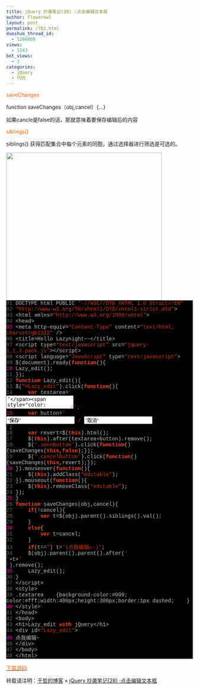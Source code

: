 ```yaml
---
title: jQuery 抄袭笔记(28) :点击编辑文本框
author: Flowerowl
layout: post
permalink: /702.html
duoshuo_thread_id:
  - 1266889
views:
  - 1143
bot_views:
  - 3
categories:
  - jQuery
  - 代码
---
```

<span style="color: #ff6600;">saveChanges</span>

function saveChanges（obj,cancel）{&#8230;}<a name="baidusnap2"></a>

如果cancle是false的话，那就意味着要保存编辑后的内容

<span style="color: #ff6600;">siblings() </span>

siblings() 获得匹配集合中每个元素的同胞，通过选择器进行筛选是可选的。

<img class="aligncenter size-full wp-image-706" title="Lazynight | 夜阑" src="http://lazynight.me/wp-content/uploads/2011/10/20111028062536.jpg" alt="" width="420" height="398" />

<div class="source" style="font-family: '[object HTMLOptionElement]', Consolas, 'Lucida Console', 'Courier New'; color: #c0c0c0; background-color: #000000;">
  <span style="color: #696969;">01</span> <span style="color: #c0c0c0;"><!</span><span style="color: #c0c0c0;">DOCTYPE</span> <span style="color: #c0c0c0;">html</span> <span style="color: #c0c0c0;">PUBLIC</span> <span style="color: #d13800;">&#8220;-//W3C//DTD XHTML 1.0 Strict//EN&#8221;</span><br /> <span style="color: #696969;">02</span> <span style="color: #d13800;">&#8220;http://www.w3.org/TR/xhtml1/DTD/xhtml1-strict.dtd&#8221;</span><span style="color: #c0c0c0;">></span><br /> <span style="color: #696969;">03</span> <span style="color: #c0c0c0;"><</span><span style="color: #c0c0c0;">html</span> <span style="color: #c0c0c0;">xmlns</span><span style="color: #c0c0c0;">=</span><span style="color: #d13800;">&#8220;http://www.w3.org/1999/xhtml&#8221;</span><span style="color: #c0c0c0;">></span><br /> <span style="color: #696969;">04</span> <span style="color: #c0c0c0;"><</span><span style="color: #c0c0c0;">head</span><span style="color: #c0c0c0;">></span><br /> <span style="color: #f810b0;">05</span> <span style="color: #c0c0c0;"><</span><span style="color: #c0c0c0;">meta</span> <span style="color: #c0c0c0;">http</span><span style="color: #c0c0c0;">-</span><span style="color: #c0c0c0;">equiv</span><span style="color: #c0c0c0;">=</span><span style="color: #d13800;">&#8220;Content-Type&#8221;</span> <span style="color: #c0c0c0;">content</span><span style="color: #c0c0c0;">=</span><span style="color: #d13800;">&#8220;text/html; charset=gb2312&#8243;</span> <span style="color: #c0c0c0;">/></span><br /> <span style="color: #696969;">06</span> <span style="color: #c0c0c0;"><</span><span style="color: #c0c0c0;">title</span><span style="color: #c0c0c0;">></span><span style="color: #c0c0c0;">Hello</span> <span style="color: #c0c0c0;">Lazynight</span><span style="color: #c0c0c0;">~~<</span><span style="color: #c0c0c0;">/title></span><br /> <span style="color: #696969;">07</span> <span style="color: #c0c0c0;"><</span><span style="color: #c0c0c0;">script</span> <span style="color: #c0c0c0;">type</span><span style="color: #c0c0c0;">=</span><span style="color: #d13800;">&#8220;text/javascript&#8221;</span> <span style="color: #c0c0c0;">src</span><span style="color: #c0c0c0;">=</span><span style="color: #d13800;">&#8220;jquery-1.1.3.pack.js&#8221;</span><span style="color: #c0c0c0;">><</span><span style="color: #c0c0c0;">/script></span><br /> <span style="color: #696969;">08</span> <span style="color: #c0c0c0;"><</span><span style="color: #c0c0c0;">script</span> <span style="color: #c0c0c0;">language</span><span style="color: #c0c0c0;">=</span><span style="color: #d13800;">&#8220;JavaScript&#8221;</span> <span style="color: #c0c0c0;">type</span><span style="color: #c0c0c0;">=</span><span style="color: #d13800;">&#8220;text/javascript&#8221;</span><span style="color: #c0c0c0;">></span><br /> <span style="color: #696969;">09</span> <span style="color: #c0c0c0;">$</span>(<span style="color: #c0c0c0;">document</span><span style="color: #c0c0c0;">).</span><span style="color: #c0c0c0;">ready</span>(<span style="color: #ff4400; font-weight: bold;">function</span><span style="color: #c0c0c0;">(){</span><br /> <span style="color: #f810b0;">10</span> <span style="color: #c0c0c0;">Lazy_edit</span>();<br /> <span style="color: #696969;">11</span> <span style="color: #c0c0c0;">});</span><br /> <span style="color: #696969;">12</span> <span style="color: #ff4400; font-weight: bold;">function</span> <span style="color: #c0c0c0;">Lazy_edit</span><span style="color: #c0c0c0;">(){</span><br /> <span style="color: #696969;">13</span> <span style="color: #c0c0c0;">$</span>(<span style="color: #d13800;">&#8220;#Lazy_edit&#8221;</span><span style="color: #c0c0c0;">).</span><span style="color: #c0c0c0;">click</span>(<span style="color: #ff4400; font-weight: bold;">function</span><span style="color: #c0c0c0;">(){</span><br /> <span style="color: #696969;">14</span>     <span style="color: #ff4400; font-weight: bold;">var</span> <span style="color: #c0c0c0;">textarea</span><span style="color: #c0c0c0;">=</span><span style="color: #d13800;">&#8216;<div><textarea class=&#8221;textarea&#8221; row=&#8221;100&#8243; cols=&#8221;60&#8243;>&#8217;</span><span style="color: #c0c0c0;">+</span><span style="color: #c0c0c0;">$</span>(<span style="color: #ff4400; font-weight: bold;">this</span><span style="color: #c0c0c0;">).</span><span style="color: #c0c0c0;">html</span>()<span style="color: #c0c0c0;">+</span><span style="color: #d13800;">&#8216;</textarea>&#8217;</span>;<br /> <span style="color: #f810b0;">15</span>     <span style="color: #ff4400; font-weight: bold;">var</span> <span style="color: #c0c0c0;">button</span><span style="color: #c0c0c0;">=</span><span style="color: #d13800;">&#8216;<div><input type=&#8221;button&#8221; value=&#8221;保存&#8221; class=&#8221;saveButton&#8221;/> / <input type=&#8221;button&#8221; value=&#8221;取消&#8221; class=&#8221;cancelButton&#8221;/></div></div>&#8217;</span>;<br /> <span style="color: #696969;">16</span>     <span style="color: #ff4400; font-weight: bold;">var</span> <span style="color: #c0c0c0;">revert</span><span style="color: #c0c0c0;">=</span><span style="color: #c0c0c0;">$</span>(<span style="color: #ff4400; font-weight: bold;">this</span><span style="color: #c0c0c0;">).</span><span style="color: #c0c0c0;">html</span>();<br /> <span style="color: #696969;">17</span>     <span style="color: #c0c0c0;">$</span>(<span style="color: #ff4400; font-weight: bold;">this</span><span style="color: #c0c0c0;">).</span><span style="color: #c0c0c0;">after</span>(<span style="color: #c0c0c0;">textarea</span><span style="color: #c0c0c0;">+</span><span style="color: #c0c0c0;">button</span><span style="color: #c0c0c0;">).</span><span style="color: #c0c0c0;">remove</span>();<br /> <span style="color: #696969;">18</span>     <span style="color: #c0c0c0;">$</span>(<span style="color: #d13800;">&#8216;.saveButton&#8217;</span><span style="color: #c0c0c0;">).</span><span style="color: #c0c0c0;">click</span>(<span style="color: #ff4400; font-weight: bold;">function</span><span style="color: #c0c0c0;">(){</span><span style="color: #c0c0c0;">saveChanges</span>(<span style="color: #ff4400; font-weight: bold;">this</span><span style="color: #c0c0c0;">,</span><span style="color: #ff4400; font-weight: bold;">false</span><span style="color: #c0c0c0;">);});</span><br /> <span style="color: #696969;">19</span>     <span style="color: #c0c0c0;">$</span>(<span style="color: #d13800;">&#8216;.cancelButton&#8217;</span><span style="color: #c0c0c0;">).</span><span style="color: #c0c0c0;">click</span>(<span style="color: #ff4400; font-weight: bold;">function</span><span style="color: #c0c0c0;">(){</span><span style="color: #c0c0c0;">saveChanges</span>(<span style="color: #ff4400; font-weight: bold;">this</span><span style="color: #c0c0c0;">,</span><span style="color: #c0c0c0;">revert</span><span style="color: #c0c0c0;">);});</span><br /> <span style="color: #f810b0;">20</span> <span style="color: #c0c0c0;">}).</span><span style="color: #c0c0c0;">mouseover</span>(<span style="color: #ff4400; font-weight: bold;">function</span><span style="color: #c0c0c0;">(){</span><br /> <span style="color: #696969;">21</span>     <span style="color: #c0c0c0;">$</span>(<span style="color: #ff4400; font-weight: bold;">this</span><span style="color: #c0c0c0;">).</span><span style="color: #c0c0c0;">addClass</span>(<span style="color: #d13800;">&#8220;editable&#8221;</span>);<br /> <span style="color: #696969;">22</span> <span style="color: #c0c0c0;">}).</span><span style="color: #c0c0c0;">mouseout</span>(<span style="color: #ff4400; font-weight: bold;">function</span><span style="color: #c0c0c0;">(){</span><br /> <span style="color: #696969;">23</span>     <span style="color: #c0c0c0;">$</span>(<span style="color: #ff4400; font-weight: bold;">this</span><span style="color: #c0c0c0;">).</span><span style="color: #c0c0c0;">removeClass</span>(<span style="color: #d13800;">&#8220;editable&#8221;</span>);<br /> <span style="color: #696969;">24</span> <span style="color: #c0c0c0;">});</span><br /> <span style="color: #f810b0;">25</span> <span style="color: #c0c0c0;">}</span><br /> <span style="color: #696969;">26</span> <span style="color: #ff4400; font-weight: bold;">function</span> <span style="color: #c0c0c0;">saveChanges</span>(<span style="color: #c0c0c0;">obj</span><span style="color: #c0c0c0;">,</span><span style="color: #c0c0c0;">cancel</span><span style="color: #c0c0c0;">){</span><br /> <span style="color: #696969;">27</span>     <span style="color: #ff4400; font-weight: bold;">if</span>(<span style="color: #c0c0c0;">!</span><span style="color: #c0c0c0;">cancel</span><span style="color: #c0c0c0;">){</span><br /> <span style="color: #696969;">28</span>         <span style="color: #ff4400; font-weight: bold;">var</span> <span style="color: #c0c0c0;">t</span><span style="color: #c0c0c0;">=</span><span style="color: #c0c0c0;">$</span>(<span style="color: #c0c0c0;">obj</span><span style="color: #c0c0c0;">).</span><span style="color: #c0c0c0;">parent</span><span style="color: #c0c0c0;">().</span><span style="color: #c0c0c0;">siblings</span>(<span style="color: #c0c0c0;"></span><span style="color: #c0c0c0;">).</span><span style="color: #c0c0c0;">val</span>();<br /> <span style="color: #696969;">29</span>     <span style="color: #c0c0c0;">}</span><br /> <span style="color: #f810b0;">30</span>     <span style="color: #ff4400; font-weight: bold;">else</span><span style="color: #c0c0c0;">{</span><br /> <span style="color: #696969;">31</span>         <span style="color: #ff4400; font-weight: bold;">var</span> <span style="color: #c0c0c0;">t</span><span style="color: #c0c0c0;">=</span><span style="color: #c0c0c0;">cancel</span>;<br /> <span style="color: #696969;">32</span>     <span style="color: #c0c0c0;">}</span><br /> <span style="color: #696969;">33</span>     <span style="color: #ff4400; font-weight: bold;">if</span>(<span style="color: #c0c0c0;">t</span><span style="color: #c0c0c0;">==</span><span style="color: #d13800;">&#8221;</span>) <span style="color: #c0c0c0;">t</span><span style="color: #c0c0c0;">=</span><span style="color: #d13800;">&#8216;(点我编辑~)&#8217;</span>;<br /> <span style="color: #696969;">34</span>     <span style="color: #c0c0c0;">$</span>(<span style="color: #c0c0c0;">obj</span><span style="color: #c0c0c0;">).</span><span style="color: #c0c0c0;">parent</span><span style="color: #c0c0c0;">().</span><span style="color: #c0c0c0;">parent</span><span style="color: #c0c0c0;">().</span><span style="color: #c0c0c0;">after</span>(<span style="color: #d13800;">&#8216;<div id=&#8221;Lazy_edit&#8221;>&#8217;</span><span style="color: #c0c0c0;">+</span><span style="color: #c0c0c0;">t</span><span style="color: #c0c0c0;">+</span><span style="color: #d13800;">&#8216;</div>&#8217;</span><span style="color: #c0c0c0;">).</span><span style="color: #c0c0c0;">remove</span>();<br /> <span style="color: #f810b0;">35</span>     <span style="color: #c0c0c0;">Lazy_edit</span>();<br /> <span style="color: #696969;">36</span> <span style="color: #c0c0c0;">}</span><br /> <span style="color: #696969;">37</span> <span style="color: #c0c0c0;"><</span><span style="color: #c0c0c0;">/script></span><br /> <span style="color: #696969;">38</span> <span style="color: #c0c0c0;"><</span><span style="color: #c0c0c0;">style</span><span style="color: #c0c0c0;">></span><br /> <span style="color: #696969;">39</span> <span style="color: #c0c0c0;">.</span><span style="color: #c0c0c0;">textarea</span>    <span style="color: #c0c0c0;">{</span><span style="color: #c0c0c0;">background</span><span style="color: #c0c0c0;">-</span><span style="color: #c0c0c0;">color</span><span style="color: #c0c0c0;">:</span><span style="color: #c0c0c0;">#</span><span style="color: #c0c0c0;">000</span>;  <span style="color: #c0c0c0;">color</span><span style="color: #c0c0c0;">:</span><span style="color: #c0c0c0;">#</span><span style="color: #c0c0c0;">fff</span>;<span style="color: #c0c0c0;">width</span><span style="color: #c0c0c0;">:</span><span style="color: #c0c0c0;">400</span><span style="color: #c0c0c0;">px</span>;<span style="color: #c0c0c0;">height</span><span style="color: #c0c0c0;">:</span><span style="color: #c0c0c0;">300</span><span style="color: #c0c0c0;">px</span>;<span style="color: #c0c0c0;">border</span><span style="color: #c0c0c0;">:</span><span style="color: #c0c0c0;">1</span><span style="color: #c0c0c0;">px</span> <span style="color: #c0c0c0;">dashed</span>;    <span style="color: #c0c0c0;">}</span><br /> <span style="color: #f810b0;">40</span> <span style="color: #c0c0c0;"><</span><span style="color: #c0c0c0;">/style></span><br /> <span style="color: #696969;">41</span> <span style="color: #c0c0c0;"><</span><span style="color: #c0c0c0;">/head></span><br /> <span style="color: #696969;">42</span> <span style="color: #c0c0c0;"><</span><span style="color: #c0c0c0;">body</span><span style="color: #c0c0c0;">></span><br /> <span style="color: #696969;">43</span> <span style="color: #c0c0c0;"><</span><span style="color: #c0c0c0;">h1</span><span style="color: #c0c0c0;">></span><span style="color: #c0c0c0;">Lazy_edit</span> <span style="color: #ff4400; font-weight: bold;">with</span> <span style="color: #c0c0c0;">jQuery</span><span style="color: #c0c0c0;"><</span><span style="color: #c0c0c0;">/h1></span><br /> <span style="color: #696969;">44</span> <span style="color: #c0c0c0;"><</span><span style="color: #c0c0c0;">div</span> <span style="color: #c0c0c0;">id</span><span style="color: #c0c0c0;">=</span><span style="color: #d13800;">&#8220;Lazy_edit&#8221;</span><span style="color: #c0c0c0;">></span><br /> <span style="color: #f810b0;">45</span> <span style="color: #c0c0c0;">点我编辑</span><span style="color: #c0c0c0;">~</span><br /> <span style="color: #696969;">46</span> <span style="color: #c0c0c0;"><</span><span style="color: #c0c0c0;">/div></span><br /> <span style="color: #696969;">47</span> <span style="color: #c0c0c0;"><</span><span style="color: #c0c0c0;">/body></span><br /> <span style="color: #696969;">48</span> <span style="color: #c0c0c0;"><</span><span style="color: #c0c0c0;">/html></span>
</div>

<span style="color: #ff6600;"><a href="http://down.qiannao.com/space/file/flowerowl/-4e0a-4f20-5206-4eab/Lazy28_-70b9-51fb-7f16-8f91-6587-672c-6846.rar/.page" target="_blank"><span style="color: #ff6600;">下载源码</span></a></span>

转载请注明：[于哲的博客][1] &raquo; [jQuery 抄袭笔记(28) :点击编辑文本框][2]

 [1]: http://lazynight.me
 [2]: http://lazynight.me/702.html